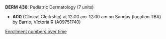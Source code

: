 **DERM 436**: Pediatric Dermatology (7 units)

- **A00** (Clinical Clerkship) at 12:00 am–12:00 am on Sunday (location TBA) by Barrio, Victoria R (A09751740)

[Enrollment numbers over time](./DERM436.tsv)
